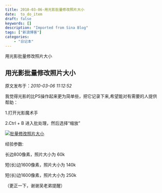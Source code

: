 ```yaml
---
title: 2010-03-06-用光影批量修改照片大小
date:  to_do_item
draft: false
keywords: []
description: "Imported from Sina Blog"
tags: ["新浪博客"]
categories: 
    - "日记本"
---
```

用光影批量修改照片大小
## 用光影批量修改照片大小

 原文发布于：*2010-03-06 11:12:52*

我觉得光影的比PS操作起来更为简单些，把它记录下来,希望能对有需要的人提供帮助：

1.打开光影魔术手

2.Ctrl + B 进入批处理，然后选择“缩放”

[![批量修改照片大小](http://s11.sinaimg.cn/middle/6983393849da99575825a&amp;690)](https&#58;//lpqaaa.bay.livefilestore.com/y1mbBZlAhEqkwMpTxh_Fa1Imtl1VE5k7w8vMYBvOXa9ymBs_C8FDpViXHxO96Xw_bcWaNs1N3_A4Raupa8rB4Dvuy2SoAW4cPBK6k-J6tTg1vxPq4MHCf_SJuckuPaPPyeLNKkzI2351sHhhFsbl2tskQ/%E6%89%B9%E9%87%8F%E4%BF%AE%E6%94%B9%E7%85%A7%E7%89%87%E5%A4%A7%E5%B0%8F[2].jpg)

经验参数&#58;

长边800像素，照片大小为 60k

短(长)边1600像素，照片大小为 140k

短(长)边1600像素，照片大小为 250k

（更正一下，谢谢吴老弟提醒）



